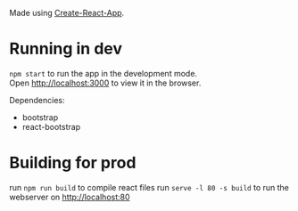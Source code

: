 Made using [Create-React-App](https://github.com/facebook/create-react-app).

# Running in dev
`npm start` to run the app in the development mode.<br />
Open [http://localhost:3000](http://localhost:3000) to view it in the browser.

Dependencies:
- bootstrap
- react-bootstrap

# Building for prod 

run `npm run build` to compile react files
run `serve -l 80 -s build` to run the webserver on [http://localhost:80](http://localhost:80) 
